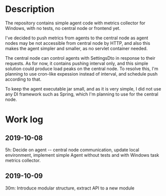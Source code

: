 # Description

The repository contains simple agent code with metrics collector for Windows, with no tests, no central node or frontend yet.

I've decided to push metrics from agents to the central node as agent nodes may be not accessible from central node by HTTP, and also this makes the agent simpler and smaller, as no servlet container needed.

The central node can control agents with SettingsDto in response to their requests. As for now, it contains pushing interval only, and this simple solution could produce load peaks on the central node. To resolve this, I'm planning to use cron-like expession instead of interval, and schedule push according to that.

To keep the agent executable jar small, and as it is very simple, I did not use any DI framework such as Spring, which I'm planning to use for the central node.

# Work log
## 2019-10-08
5h: Decide on agent -- central node communication, update local environment, implement simple Agent without tests and with Windows task metrics collector.

## 2019-10-09
30m: Introduce modular structure, extract API to a new module